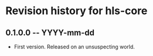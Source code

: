 # Revision history for hls-core

## 0.1.0.0 -- YYYY-mm-dd

* First version. Released on an unsuspecting world.
